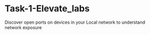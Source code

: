 # Task-1-Elevate_labs
Discover open ports on devices in your Local network to understand network exposure
